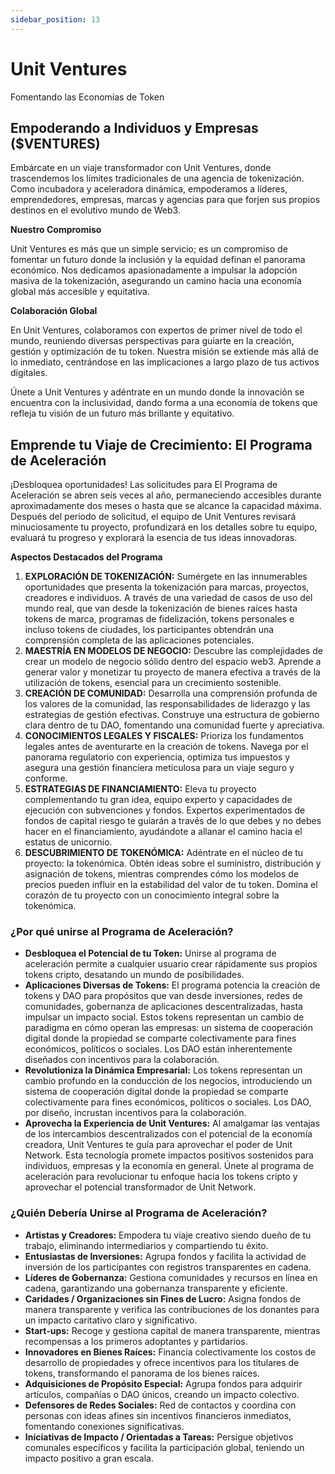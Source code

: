 ```yaml
---
sidebar_position: 13
---
```


# Unit Ventures

Fomentando las Economías de Token

## Empoderando a Individuos y Empresas ($VENTURES)

Embárcate en un viaje transformador con Unit Ventures, donde trascendemos los límites tradicionales de una agencia de tokenización. Como incubadora y aceleradora dinámica, empoderamos a líderes, emprendedores, empresas, marcas y agencias para que forjen sus propios destinos en el evolutivo mundo de Web3.

**Nuestro Compromiso**

Unit Ventures es más que un simple servicio; es un compromiso de fomentar un futuro donde la inclusión y la equidad definan el panorama económico. Nos dedicamos apasionadamente a impulsar la adopción masiva de la tokenización, asegurando un camino hacia una economía global más accesible y equitativa.

**Colaboración Global**

En Unit Ventures, colaboramos con expertos de primer nivel de todo el mundo, reuniendo diversas perspectivas para guiarte en la creación, gestión y optimización de tu token. Nuestra misión se extiende más allá de lo inmediato, centrándose en las implicaciones a largo plazo de tus activos digitales.

Únete a Unit Ventures y adéntrate en un mundo donde la innovación se encuentra con la inclusividad, dando forma a una economía de tokens que refleja tu visión de un futuro más brillante y equitativo.

## Emprende tu Viaje de Crecimiento: El Programa de Aceleración

¡Desbloquea oportunidades! Las solicitudes para El Programa de Aceleración se abren seis veces al año, permaneciendo accesibles durante aproximadamente dos meses o hasta que se alcance la capacidad máxima. Después del período de solicitud, el equipo de Unit Ventures revisará minuciosamente tu proyecto, profundizará en los detalles sobre tu equipo, evaluará tu progreso y explorará la esencia de tus ideas innovadoras.

**Aspectos Destacados del Programa**

1. **EXPLORACIÓN DE TOKENIZACIÓN:** Sumérgete en las innumerables oportunidades que presenta la tokenización para marcas, proyectos, creadores e individuos. A través de una variedad de casos de uso del mundo real, que van desde la tokenización de bienes raíces hasta tokens de marca, programas de fidelización, tokens personales e incluso tokens de ciudades, los participantes obtendrán una comprensión completa de las aplicaciones potenciales.
2. **MAESTRÍA EN MODELOS DE NEGOCIO:** Descubre las complejidades de crear un modelo de negocio sólido dentro del espacio web3. Aprende a generar valor y monetizar tu proyecto de manera efectiva a través de la utilización de tokens, esencial para un crecimiento sostenible.
3. **CREACIÓN DE COMUNIDAD:** Desarrolla una comprensión profunda de los valores de la comunidad, las responsabilidades de liderazgo y las estrategias de gestión efectivas. Construye una estructura de gobierno clara dentro de tu DAO, fomentando una comunidad fuerte y apreciativa.
4. **CONOCIMIENTOS LEGALES Y FISCALES:** Prioriza los fundamentos legales antes de aventurarte en la creación de tokens. Navega por el panorama regulatorio con experiencia, optimiza tus impuestos y asegura una gestión financiera meticulosa para un viaje seguro y conforme.
5. **ESTRATEGIAS DE FINANCIAMIENTO:** Eleva tu proyecto complementando tu gran idea, equipo experto y capacidades de ejecución con subvenciones y fondos. Expertos experimentados de fondos de capital riesgo te guiarán a través de lo que debes y no debes hacer en el financiamiento, ayudándote a allanar el camino hacia el estatus de unicornio.
6. **DESCUBRIMIENTO DE TOKENÓMICA:** Adéntrate en el núcleo de tu proyecto: la tokenómica. Obtén ideas sobre el suministro, distribución y asignación de tokens, mientras comprendes cómo los modelos de precios pueden influir en la estabilidad del valor de tu token. Domina el corazón de tu proyecto con un conocimiento integral sobre la tokenómica.

### ¿Por qué unirse al Programa de Aceleración?

- **Desbloquea el Potencial de tu Token:** Unirse al programa de aceleración permite a cualquier usuario crear rápidamente sus propios tokens cripto, desatando un mundo de posibilidades.
- **Aplicaciones Diversas de Tokens:** El programa potencia la creación de tokens y DAO para propósitos que van desde inversiones, redes de comunidades, gobernanza de aplicaciones descentralizadas, hasta impulsar un impacto social. Estos tokens representan un cambio de paradigma en cómo operan las empresas: un sistema de cooperación digital donde la propiedad se comparte colectivamente para fines económicos, políticos o sociales. Los DAO están inherentemente diseñados con incentivos para la colaboración.
- **Revolutioniza la Dinámica Empresarial:** Los tokens representan un cambio profundo en la conducción de los negocios, introduciendo un sistema de cooperación digital donde la propiedad se comparte colectivamente para fines económicos, políticos o sociales. Los DAO, por diseño, incrustan incentivos para la colaboración.
- **Aprovecha la Experiencia de Unit Ventures:** Al amalgamar las ventajas de los intercambios descentralizados con el potencial de la economía creadora, Unit Ventures te guía para aprovechar el poder de Unit Network. Esta tecnología promete impactos positivos sostenidos para individuos, empresas y la economía en general. Únete al programa de aceleración para revolucionar tu enfoque hacia los tokens cripto y aprovechar el potencial transformador de Unit Network.

### ¿Quién Debería Unirse al Programa de Aceleración?

- **Artistas y Creadores:** Empodera tu viaje creativo siendo dueño de tu trabajo, eliminando intermediarios y compartiendo tu éxito.
- **Entusiastas de Inversiones:** Agrupa fondos y facilita la actividad de inversión de los participantes con registros transparentes en cadena.
- **Líderes de Gobernanza:** Gestiona comunidades y recursos en línea en cadena, garantizando una gobernanza transparente y eficiente.
- **Caridades / Organizaciones sin Fines de Lucro:** Asigna fondos de manera transparente y verifica las contribuciones de los donantes para un impacto caritativo claro y significativo.
- **Start-ups:** Recoge y gestiona capital de manera transparente, mientras recompensas a los primeros adoptantes y partidarios.
- **Innovadores en Bienes Raíces:** Financia colectivamente los costos de desarrollo de propiedades y ofrece incentivos para los titulares de tokens, transformando el panorama de los bienes raíces.
- **Adquisiciones de Propósito Especial:** Agrupa fondos para adquirir artículos, compañías o DAO únicos, creando un impacto colectivo.
- **Defensores de Redes Sociales:** Red de contactos y coordina con personas con ideas afines sin incentivos financieros inmediatos, fomentando conexiones significativas.
- **Iniciativas de Impacto / Orientadas a Tareas:** Persigue objetivos comunales específicos y facilita la participación global, teniendo un impacto positivo a gran escala.
